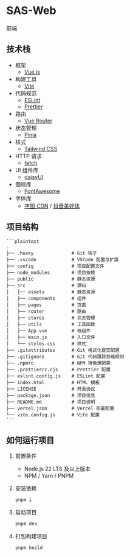 # SAS-Web

前端

## 技术栈

- 框架
    - [Vue.js](https://vuejs.org/)
- 构建工具
    - [Vite](https://vitejs.dev/)
- 代码规范
    - [ESLint](https://eslint.org/)
    - [Prettier](https://prettier.io/)
- 路由
    - [Vue Router](https://router.vuejs.org/)
- 状态管理
    - [Pinia](https://pinia.vuejs.org/)
- 样式
    - [Tailwind CSS](https://tailwindcss.com/)
- HTTP 请求
    - [fetch](https://developer.mozilla.org/zh-CN/docs/Web/API/Fetch_API)
- UI 组件库
    - [daisyUI](https://daisyui.com/)
- 图标库
    - [FontAwesome](https://fontawesome.com/)
- 字体库
    - [字图 CDN](https://chinese-font.netlify.app/zh-cn/cdn) / [抖音美好体](https://chinese-font.netlify.app/zh-cn/fonts/dymh/DouyinSansBold)

## 项目结构

    ```plaintext
    .
    ├── .husky              # Git 钩子
    ├── .vscode             # VSCode 配置与扩展
    ├── config              # 项目配置文件
    ├── node_modules        # 项目依赖
    ├── public              # 静态资源
    ├── src                 # 源码
    │   ├── assets          # 静态资源
    │   ├── components      # 组件
    │   ├── pages           # 页面
    │   ├── router          # 路由
    │   ├── stores          # 状态管理
    │   ├── utils           # 工具函数
    │   ├── App.vue         # 根组件
    │   ├── main.js         # 入口文件
    │   └── styles.css      # 样式
    ├── .gitattributes      # Git 格式化提交配置
    ├── .gitignore          # Git 代码跟踪忽略规则
    ├── .npmrc              # NPM 镜像源配置
    ├── .prettierrc.cjs     # Prettier 配置
    ├── eslint.config.js    # ESLint 配置
    ├── index.html          # HTML 模板
    ├── LICENSE             # 开源协议
    ├── package.json        # 项目信息
    ├── README.md           # 项目说明
    ├── vercel.json         # Vercel 部署配置
    └── vite.config.js      # Vite 配置
    ```

## 如何运行项目

1. 前置条件

    - Node.js 22 LTS 及以上版本
    - NPM / Yarn / PNPM

2. 安装依赖

    ```bash
    pnpm i
    ```

3. 启动项目

    ```bash
    pnpm dev
    ```

4. 打包构建项目

    ```bash
    pnpm build
    ```


